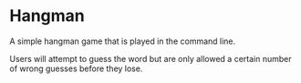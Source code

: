 # Hangman 

A simple hangman game that is played in the command line.

Users will attempt to guess the word but are only allowed a certain number of wrong guesses before they lose.
